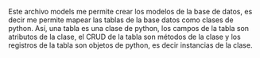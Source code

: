 Este archivo models me permite crear los modelos de la base de datos, es decir me permite mapear las tablas de la base datos como clases de python. Así, una tabla es una clase de python, los campos de la tabla son atributos de la clase, el CRUD de la tabla son métodos de la clase y los registros de la tabla son objetos de python, es decir instancias de la clase.